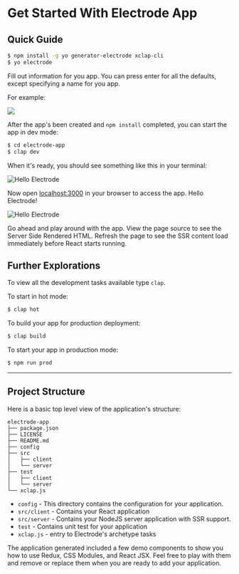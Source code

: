 # Get Started With Electrode App

## Quick Guide

```bash
$ npm install -g yo generator-electrode xclap-cli
$ yo electrode
```

Fill out information for you app.  You can press enter for all the defaults, except specifying a name for you app.

For example:

![](/images/generator-app-quick-start.png)

After the app's been created and `npm install` completed, you can start the app in dev mode:

```bash
$ cd electrode-app
$ clap dev
```

When it's ready, you should see something like this in your terminal:

![Hello Electrode](/images/dev-started.png)

Now open [localhost:3000](http://localhost:3000/) in your browser to access the app. Hello Electrode!

![Hello Electrode](/images/hello-electrode.png)

Go ahead and play around with the app.  View the page source to see the Server Side Rendered HTML.  Refresh the page to see the SSR content load immediately before React starts running.

## Further Explorations

To view all the development tasks available type `clap`.

To start in hot mode:

```bash
$ clap hot
```

To build your app for production deployment:

```bash
$ clap build
```

To start your app in production mode:

```bash
$ npm run prod
```

* * *

## Project Structure

Here is a basic top level view of the application's structure:

```text
electrode-app
├── package.json
├── LICENSE
├── README.md
├── config
├── src
│   ├── client
│   └── server
├── test
│   ├── client
│   └── server
└── xclap.js
```

-   `config` - This directory contains the configuration for your application.
-   `src/client` - Contains your React application
-   `src/server` - Contains your NodeJS server application with SSR support.
-   `test` - Contains unit test for your application
-   `xclap.js` - entry to Electrode's archetype tasks

The application generated included a few demo components to show you how to use Redux, CSS Modules, and React JSX.  Feel free to play with them and remove or replace them when you are ready to add your application.
